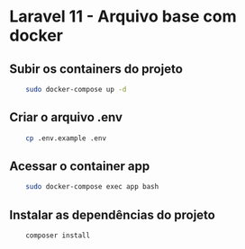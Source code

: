 
# Laravel 11 - Arquivo base com docker

## Subir os containers do projeto

```bash
    sudo docker-compose up -d
```

## Criar o arquivo .env

```bash
    cp .env.example .env
```

## Acessar o container app

```bash
    sudo docker-compose exec app bash
```

## Instalar as dependências do projeto

```bash
    composer install
```
